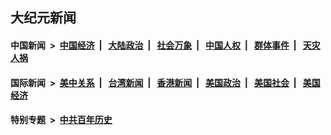 ## 大纪元新闻

#### 中国新闻 &nbsp;>&nbsp; [中国经济](indexes/ncid283/README.md?08020045) &nbsp;| &nbsp; [大陆政治](indexes/ncid277/README.md?08020045) &nbsp;| &nbsp; [社会万象](indexes/ncid282/README.md?08020045) &nbsp;| &nbsp; [中国人权](indexes/ncid278/README.md?08020045) &nbsp;| &nbsp; [群体事件](indexes/ncid279/README.md?08020045) &nbsp;| &nbsp; [天灾人祸](indexes/ncid280/README.md?08020045)

#### 国际新闻 &nbsp;>&nbsp; [美中关系](indexes/nf1412576/README.md?08020045) &nbsp;| &nbsp; [台湾新闻](indexes/ncid1349361/README.md?08020045) &nbsp;| &nbsp; [香港新闻](indexes/ncid1349362/README.md?08020045) &nbsp;| &nbsp; [美国政治](indexes/ncid1078159/README.md?08020045) &nbsp;| &nbsp; [美国社会](indexes/ncid1078160/README.md?08020045) &nbsp;| &nbsp; [美国经济](indexes/ncid1078158/README.md?08020045)

#### 特别专题 &nbsp;>&nbsp; [中共百年历史](https://github.com/epoch-news/epoch-special/blob/master/README.md?08020045)  
